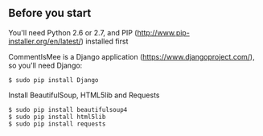 ## Before you start

You'll need Python 2.6 or 2.7, and PIP (http://www.pip-installer.org/en/latest/) installed first

CommentIsMee is a Django application (https://www.djangoproject.com/), so you'll need Django:

	$ sudo pip install Django
	
Install BeautifulSoup, HTML5lib and Requests 

	$ sudo pip install beautifulsoup4
	$ sudo pip install html5lib
	$ sudo pip install requests
	
<insert rest of instructions here>
